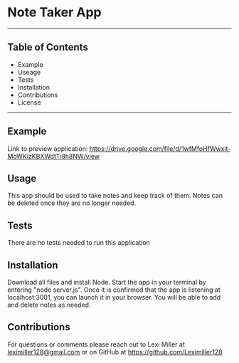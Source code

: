 # Note Taker App

---

## Table of Contents

- Example
- Useage
- Tests
- Installation
- Contributions
- License

---

## Example

Link to preview application: https://drive.google.com/file/d/1wfMfoHfWwxit-MoWKizKBXWdtTi8h8NW/view

## Usage

This app should be used to take notes and keep track of them. Notes can be deleted once they are no longer needed.

## Tests

There are no tests needed to run this application

## Installation

Download all files and install Node. Start the app in your terminal by entering "node server.js". Once it is confirmed that the app is listening at localhost:3001, you can launch it in your browser. You will be able to add and delete notes as needed.

## Contributions

For questions or comments please reach out to Lexi Miller at leximiller128@gmail.com or on GitHub at https://github.com/Leximiller128
